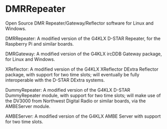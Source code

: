 DMRRepeater
===========

Open Source DMR Repeater/Gateway/Reflector software for Linux and Windows.

DMRRepeater: A modified version of the G4KLX D-STAR Repeater, for the Raspberry Pi and similar boards.

DMRGateway: A modified version of the G4KLX ircDDB Gateway package, for Linux and Windows.

XReflector: A modified version of the G4KLX XReflector DExtra Reflector package, with support for two time slots; will eventually be fully interoperable with the D-STAR DExtra systems.

DummyRepeater: A modified version of the G4KLX D-STAR DummyRepeater module, with support for two time slots; will make use of the DV3000 from Northwest Digital Radio or similar boards, via the AMBEServer module.

AMBEServer: A modified version of the G4KLX AMBE Server with support for two time slots.
